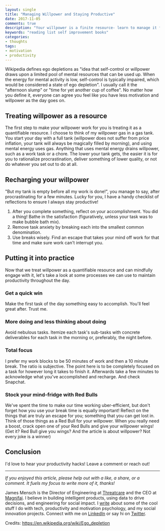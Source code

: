 ```yaml
---
layout: single
title: "Managing Willpower and Staying Productive"
date: 2017-11-05
comments: true
description: "Your willpower is a finite resource- learn to manage it for maximum productivity."
keywords: "reading list self improvement books"
categories:
- thoughts
tags:
- motivation
- productivity
---
```


Wikipedia defines ego depletions as "idea that self-control or willpower draws upon a limited pool of mental resources that can be used up. When the energy for mental activity is low, self-control is typically impaired, which would be considered a state of ego depletion". I usually call it the "afternoon slump" or "time for yet another cup of coffee". No matter how you define it, everyone can agree you feel like you have less motivation and willpower as the day goes on.




## Treating willpower as a resource

The first step to make your willpower work for you is treating it as a quantifiable resource. I choose to think of my willpower gas in a gas tank. You start your day with a full tank (willpower does not suffer from price inflation, your tank will always be magically filled by morning), and using mental energy uses gas. Anything that uses mental energy drains willpower, such as a work task or a chore. The lower your tank gets, the easier it is for you to rationalize procrastination, deliver something of lower quality, or not do whatever you set out to do at all.



## Recharging your willpower

"But my tank is empty before all my work is done!", you manage to say, after procrastinating for a few minutes. Lucky for you, I have a handy checklist of reflections to ensure I always stay productive!

1) After you complete something, reflect on your accomplishment. You did a thing! Bathe in the satisfaction (figuratively, unless your task was to make bubble bath mix).
2) Remove task anxiety by breaking each into the smallest common denomination.
3) Use breaks wisely. Find an escape that takes your mind off work for that time and make sure work can't interrupt you.



## Putting it into practice

Now that we treat willpower as a quantifiable resource and can mindfully engage with it, let's take a look at some processes we can use to maintain productivity throughout the day.

### Get a quick win

Make the first task of the day something easy to accomplish. You'll feel great after. Trust me.

### More doing and less thinking about doing

Avoid nebulous tasks. Itemize each task's sub-tasks with concrete deliverables for each task in the morning or, preferably, the night before.

### Total focus

I prefer my work blocks to be 50 minutes of work and then a 10 minute break. The ratio is subjective. The point here is to be completely focused on a task for however long it takes to finish it. Afterwards take a few minutes to acknowledge what you've accomplished and recharge. And check Snapchat.

### Stock your mind-fridge with Red Bulls
We've spent the time to make our time working uber-efficient, but don't forget how you use your break time is equally important! Reflect on the things that are truly an escape for you; something that you can get lost in. Think of those things as a Red Bull for your willpower. When you really need a boost, crack open one of your Red Bulls and give your willpower wings! (Get it? Red Bull give you wings? And the article is about willpower? Not every joke is a winner)



## Conclusion

I'd love to hear your productivity hacks! Leave a comment or reach out!



---



*If you enjoyed this article, please help out with a like, a share, or a comment. It fuels my focus to write more of it, thanks!*



James Mensch is the Director of Engineering at <a href='https://threatcare.com'>Threatcare</a> and the CEO at <a href='http://magnifai.io'>Magnifai</a>. I believe in building intelligent products, using data to drive decisions, and engineering for social impact. I <a href='https://medium.com/@james_mensch'>write</a> about some of the cool stuff I do with tech, productivity and motivation psychology, and my social innovation projects. Connect with me on <a href='https://www.linkedin.com/in/james-mensch/'>LinkedIn</a> or say hi on <a href='https://twitter.com/thebestmensch'>Twitter</a>.




Credits:
https://en.wikipedia.org/wiki/Ego_depletion